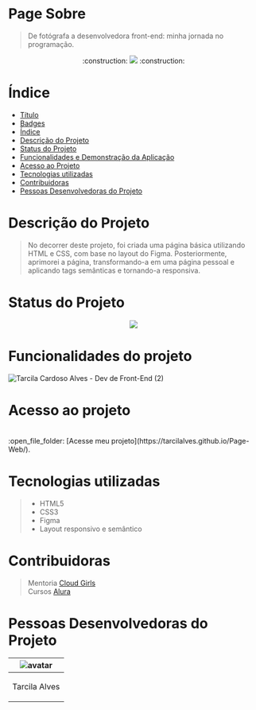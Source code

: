 
# Page Sobre
> De fotógrafa a desenvolvedora front-end: minha jornada no programação.

<p align="center">  :construction: <img src="https://img.shields.io/badge/<STATUS>- Em construção -<COLOR>"> :construction: </p>



# Índice

* [Título](#Título)
* [Badges](#badges)
* [Índice](#índice)
* [Descrição do Projeto](#descrição-do-projeto)
* [Status do Projeto](#status-do-Projeto)
* [Funcionalidades e Demonstração da Aplicação](#funcionalidades-e-demonstração-da-aplicação)
* [Acesso ao Projeto](#acesso-ao-projeto)
* [Tecnologias utilizadas](#tecnologias-utilizadas)
* [Contribuidoras](#contribuidoras)
* [Pessoas Desenvolvedoras do Projeto](#pessoas-desenvolvedoras)

# Descrição do Projeto


> No decorrer deste projeto, foi criada uma página básica utilizando HTML e CSS, com base no layout do Figma. 
Posteriormente, aprimorei a página, transformando-a em uma página pessoal e aplicando tags semânticas e tornando-a responsiva.


# Status do Projeto
<p align="center ">
<img src="https://img.shields.io/badge/<STATUS>- em contrução-<COLOR>"> 
</p>

# Funcionalidades do projeto









![Tarcila Cardoso Alves - Dev de Front-End (2)](https://user-images.githubusercontent.com/107896645/235994134-8cae044f-c89a-4ab1-915a-72ce5c85aad1.png)






# Acesso ao projeto

 <br> 
:open_file_folder: [Acesse meu projeto](https://tarcilalves.github.io/Page-Web/).


# Tecnologias utilizadas

>  - HTML5
>  - CSS3
>  - Figma
>  - Layout responsivo e semântico

# Contribuidoras

> Mentoria [Cloud Girls](https://www.cloudgirls.com.br)<br>
> Cursos [Alura](https://cursos.alura.com.br/)


# Pessoas Desenvolvedoras do Projeto

| ![avatar](https://user-images.githubusercontent.com/107896645/235791608-5f4b93d5-017c-402f-bef2-c262fa1b1f0c.png)  |
| ------------- |
| <p align="center">Tarcila Alves</p> | 



